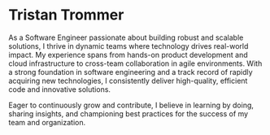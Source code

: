 # Tristan Trommer

As a Software Engineer passionate about building robust and scalable solutions, I thrive in dynamic teams where technology drives real-world impact. My experience spans from hands-on product development and cloud infrastructure to cross-team collaboration in agile environments. With a strong foundation in software engineering and a track record of rapidly acquiring new technologies, I consistently deliver high-quality, efficient code and innovative solutions.

Eager to continuously grow and contribute, I believe in learning by doing, sharing insights, and championing best practices for the success of my team and organization.